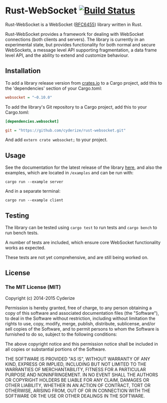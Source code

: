 Rust-WebSocket [![Build Status](https://travis-ci.org/cyderize/rust-websocket.svg?branch=master)](https://travis-ci.org/cyderize/rust-websocket)
==============

Rust-WebSocket is a WebSocket ([RFC6455](http://datatracker.ietf.org/doc/rfc6455/)) library written in Rust.

Rust-WebSocket provides a framework for dealing with WebSocket connections (both clients and servers). The library is currently in an experimental state, but provides functionality for both normal and secure WebSockets, a message level API supporting fragmentation, a data frame level API, and the ability to extend and customize behaviour.

## Installation

To add a library release version from [crates.io](https://crates.io/crates/websocket) to a Cargo project, add this to the 'dependencies' section of your Cargo.toml:

```INI
websocket = "~0.10.0"
```

To add the library's Git repository to a Cargo project, add this to your Cargo.toml:

```INI
[dependencies.websocket]

git = "https://github.com/cyderize/rust-websocket.git"
```

And add ```extern crate websocket;``` to your project.

## Usage

See the documentation for the latest release of the library [here](http://cyderize.github.io/rust-websocket/doc/websocket), and also the examples, which are located in `/examples` and can be run with:

```
cargo run --example server
```

And in a separate terminal:

```
cargo run --example client
```

## Testing

The library can be tested using `cargo test` to run tests and `cargo bench` to run bench tests.

A number of tests are included, which ensure core WebSocket functionality works as expected.

These tests are not yet comprehensive, and are still being worked on.

## License

### The MIT License (MIT)

Copyright (c) 2014-2015 Cyderize

Permission is hereby granted, free of charge, to any person obtaining a copy of this software and associated documentation files (the "Software"), to deal in the Software without restriction, including without limitation the rights to use, copy, modify, merge, publish, distribute, sublicense, and/or sell copies of the Software, and to permit persons to whom the Software is furnished to do so, subject to the following conditions:

The above copyright notice and this permission notice shall be included in all copies or substantial portions of the Software.

THE SOFTWARE IS PROVIDED "AS IS", WITHOUT WARRANTY OF ANY KIND, EXPRESS OR IMPLIED, INCLUDING BUT NOT LIMITED TO THE WARRANTIES OF MERCHANTABILITY, FITNESS FOR A PARTICULAR PURPOSE AND NONINFRINGEMENT. IN NO EVENT SHALL THE AUTHORS OR COPYRIGHT HOLDERS BE LIABLE FOR ANY CLAIM, DAMAGES OR OTHER LIABILITY, WHETHER IN AN ACTION OF CONTRACT, TORT OR OTHERWISE, ARISING FROM, OUT OF OR IN CONNECTION WITH THE SOFTWARE OR THE USE OR OTHER DEALINGS IN THE SOFTWARE.
